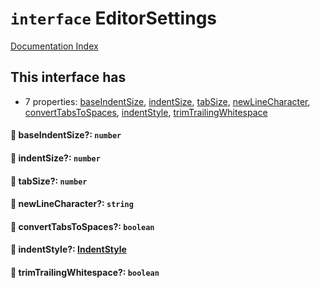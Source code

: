 # `interface` EditorSettings

[Documentation Index](../README.md)

## This interface has

- 7 properties:
[baseIndentSize](#-baseindentsize-number),
[indentSize](#-indentsize-number),
[tabSize](#-tabsize-number),
[newLineCharacter](#-newlinecharacter-string),
[convertTabsToSpaces](#-converttabstospaces-boolean),
[indentStyle](#-indentstyle-indentstyle),
[trimTrailingWhitespace](#-trimtrailingwhitespace-boolean)


#### 📄 baseIndentSize?: `number`



#### 📄 indentSize?: `number`



#### 📄 tabSize?: `number`



#### 📄 newLineCharacter?: `string`



#### 📄 convertTabsToSpaces?: `boolean`



#### 📄 indentStyle?: [IndentStyle](../enum.IndentStyle/README.md)



#### 📄 trimTrailingWhitespace?: `boolean`



